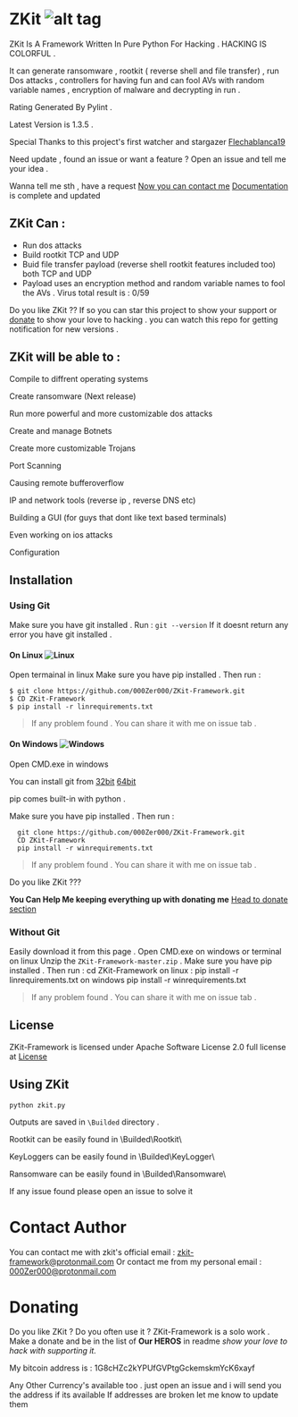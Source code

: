 # ZKit ![alt tag](https://github.com/000Zer000/ZKit/blob/master/Gifs_Pics/rating.svg)


ZKit Is A Framework Written In Pure Python For Hacking . HACKING IS COLORFUL .

It can generate ransomware ,  rootkit ( reverse shell and file transfer) , run Dos attacks , controllers for having fun and can fool AVs with random variable names , encryption of malware and decrypting in run .

Rating Generated By Pylint .

Latest Version is 1.3.5 . 

Special Thanks to this project's first watcher and stargazer [Flechablanca19](https://github.com/flechablanca19)

Need update , found an issue or want a feature ? Open an issue and tell me your idea . 

Wanna tell me sth , have a request [Now you can contact me](https://github.com/000Zer000/ZKit-Framework/edit/master/README.md#contact-author)
[Documentation](https://github.com/000Zer000/ZKit-Framework/wiki) is complete and updated

## ZKit Can :
   - Run dos attacks
   - Build rootkit TCP and UDP
   - Buid file transfer payload (reverse shell rootkit features included too) both TCP and UDP
   - Payload uses an encryption method and random variable names to fool the AVs . Virus total result is : 0/59 
   
Do you like ZKit ?? If so you can star this project to show your support or [donate](https://github.com/000Zer000/ZKit-Framework/edit/master/README.md#donating ) to show your love to hacking . you can watch this repo for getting notification for new versions . 

## ZKit will be able to :

   Compile to diffrent operating systems 

   Create ransomware (Next release)

   Run more powerful and more customizable dos attacks

   Create and manage Botnets

   Create more customizable Trojans

   Port Scanning

   Causing remote bufferoverflow

   IP and network tools (reverse ip , reverse DNS etc)

   Building a GUI (for guys that dont like text based terminals)

   Even working on ios attacks  

   Configuration      
 
## Installation

### Using Git 
   Make sure you have git installed . 
   Run :
      ```
      git --version
      ```
   If it doesnt return any error you have git installed .
   
#### On Linux ![Linux](http://icons.iconarchive.com/icons/dakirby309/simply-styled/32/OS-Linux-icon.png)
   Open termainal in linux
   Make sure you have pip installed . Then run : 
    
    $ git clone https://github.com/000Zer000/ZKit-Framework.git
    $ CD ZKit-Framework
    $ pip install -r linrequirements.txt
    

> If any problem found . You can share it with me on issue tab .
  
#### On Windows ![Windows](http://icons.iconarchive.com/icons/yootheme/social-bookmark/32/social-windows-button-icon.png)
   Open CMD.exe in windows 
   
   You can install git from [32bit](https://github.com/git-for-windows/git/releases/download/v2.26.2.windows.1/Git-2.26.2-32-bit.exe)  [64bit](https://github.com/git-for-windows/git/releases/download/v2.26.2.windows.1/Git-2.26.2-64-bit.exe)
   
   pip comes built-in with python .
   
   Make sure you have pip installed . Then run :
   
      git clone https://github.com/000Zer000/ZKit-Framework.git
      CD ZKit-Framework
      pip install -r winrequirements.txt
      
  > If any problem found . You can share it with me on issue tab .

  Do you like ZKit ??? 
  
   **You Can Help Me keeping everything up with donating me** 
  [Head to donate section](https://github.com/000Zer000/ZKit-Framework/README.md#Donating)

### Without Git

  Easily download it from this page . 
  Open CMD.exe on windows or terminal on linux
  Unzip the `ZKit-Framework-master.zip` . 
  Make sure you have pip installed . Then run : 
      cd ZKit-Framework
  on linux :
      pip install -r linrequirements.txt
  on windows 
      pip install -r winrequirements.txt
          
  > If any problem found . You can share it with me on issue tab .
    
## License 
   ZKit-Framework is licensed under Apache Software License 2.0 full license at [License](https://github.com/000Zer000/ZKit-Framework/blob/master/LICENSE)

## Using ZKit 

   ```batch
   python zkit.py
   ```
Outputs are saved in `\Builded` directory .

Rootkit can be easily found in \Builded\Rootkit\

KeyLoggers can be easily found in \Builded\KeyLogger\

Ransomware can be easily found in \Builded\Ransomware\

If any issue found please open an issue to solve it
 
# Contact Author
You can contact me with zkit's official email : zkit-framework@protonmail.com
Or contact me from my personal email : 000Zer000@protonmail.com 

# Donating 

Do you like ZKit ? Do you often use it ? ZKit-Framework is a solo work . Make a donate and be in the list of **Our HEROS** in readme _show your love to hack with supporting it._


My bitcoin address is : 1G8cHZc2kYPUfGVPtgGckemskmYcK6xayf

Any Other Currency's available too . just open an issue and i will send you the address if its available
If addresses are broken let me know to update them
